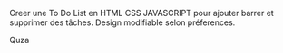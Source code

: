 Creer une To Do List en HTML CSS JAVASCRIPT pour ajouter barrer et supprimer des tâches. Design modifiable selon préferences.

Quza
